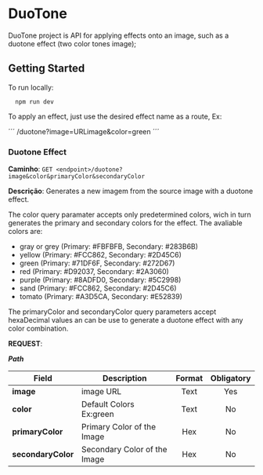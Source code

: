 # DuoTone

DuoTone project is API for applying effects onto an image, such as a duotone effect (two color tones image);

## Getting Started

To run locally:

```
  npm run dev
```

To apply an effect, just use the desired effect name as a route, Ex:

´´´
  /duotone?image=URLimage&color=green
´´´

### Duotone Effect

**Caminho**: `GET <endpoint>/duotone?image&color&primaryColor&secondaryColor`

**Descrição**: Generates a new imagem from the source image with a duotone effect.

The color query paramater accepts only predetermined colors, wich in turn generates the primary and secondary colors for the effect. The avaliable colors are:

- gray or grey (Primary: #FBFBFB, Secondary: #283B6B)
- yellow (Primary: #FCC862, Secondary: #2D45C6)
- green (Primary: #71DF6F, Secondary: #272D67)
- red (Primary: #D92037, Secondary: #2A3060)
- purple (Primary: #8ADFD0, Secondary: #5C2998)
- sand (Primary: #FCC862, Secondary: #2D45C6)
- tomato (Primary: #A3D5CA, Secondary: #E52839)

The primaryColor and secondaryColor query parameters accept hexaDecimal values an can be use to generate a duotone effect with any color combination.


**REQUEST**:

***Path***

| Field              | Description                  | Format | Obligatory |
| ------------------ | ---------------------------- | :----: | :--------: |
| **image**          | image URL                    | Text   | Yes        |
| **color**          | Default Colors Ex:green      | Text   | No         |
| **primaryColor**   | Primary Color of the Image   | Hex    | No         |
| **secondaryColor** | Secondary Color of the Image | Hex    | No         |
